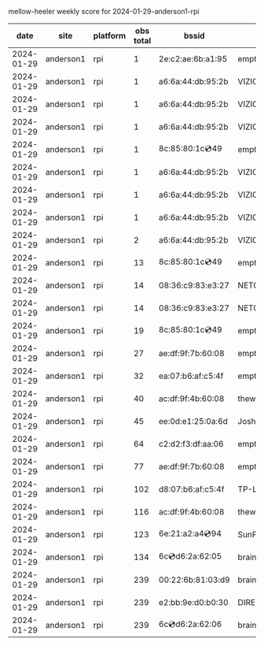 mellow-heeler weekly score for 2024-01-29-anderson1-rpi

|date|site|platform|obs total|bssid|ssid|lat|lng|
|--|--|--|--|--|--|--|--|
|2024-01-29|anderson1|rpi|1|2e:c2:ae:6b:a1:95|empty_ssid|0|0|
|2024-01-29|anderson1|rpi|1|a6:6a:44:db:95:2b|VIZIOCastAudio9173|0|0|
|2024-01-29|anderson1|rpi|1|a6:6a:44:db:95:2b|VIZIOCastAudio2982|0|0|
|2024-01-29|anderson1|rpi|1|a6:6a:44:db:95:2b|VIZIOCastAudio4763|0|0|
|2024-01-29|anderson1|rpi|1|8c:85:80:1c:cd:49|empty_ssid|0|0|
|2024-01-29|anderson1|rpi|1|a6:6a:44:db:95:2b|VIZIOCastAudio1832|0|0|
|2024-01-29|anderson1|rpi|1|a6:6a:44:db:95:2b|VIZIOCastAudio3200|0|0|
|2024-01-29|anderson1|rpi|1|a6:6a:44:db:95:2b|VIZIOCastAudio5572|0|0|
|2024-01-29|anderson1|rpi|2|a6:6a:44:db:95:2b|VIZIOCastAudio8677|0|0|
|2024-01-29|anderson1|rpi|13|8c:85:80:1c:cd:49|empty_ssid|0|0|
|2024-01-29|anderson1|rpi|14|08:36:c9:83:e3:27|NETGEAR34|0|0|
|2024-01-29|anderson1|rpi|14|08:36:c9:83:e3:27|NETGEAR34|0|0|
|2024-01-29|anderson1|rpi|19|8c:85:80:1c:cd:49|empty_ssid|0|0|
|2024-01-29|anderson1|rpi|27|ae:df:9f:7b:60:08|empty_ssid|0|0|
|2024-01-29|anderson1|rpi|32|ea:07:b6:af:c5:4f|empty_ssid|0|0|
|2024-01-29|anderson1|rpi|40|ac:df:9f:4b:60:08|theweef|0|0|
|2024-01-29|anderson1|rpi|45|ee:0d:e1:25:0a:6d|JoshLily|0|0|
|2024-01-29|anderson1|rpi|64|c2:d2:f3:df:aa:06|empty_ssid|0|0|
|2024-01-29|anderson1|rpi|77|ae:df:9f:7b:60:08|empty_ssid|0|0|
|2024-01-29|anderson1|rpi|102|d8:07:b6:af:c5:4f|TP-Link_C54F|0|0|
|2024-01-29|anderson1|rpi|116|ac:df:9f:4b:60:08|theweef|0|0|
|2024-01-29|anderson1|rpi|123|6e:21:a2:a4:cd:94|SunPower21450|0|0|
|2024-01-29|anderson1|rpi|134|6c:cd:d6:2a:62:05|braingang2_5GEXT|0|0|
|2024-01-29|anderson1|rpi|239|00:22:6b:81:03:d9|braingang2|0|0|
|2024-01-29|anderson1|rpi|239|e2:bb:9e:d0:b0:30|DIRECT-9ED03030|0|0|
|2024-01-29|anderson1|rpi|239|6c:cd:d6:2a:62:06|braingang2_2GEXT|0|0|
